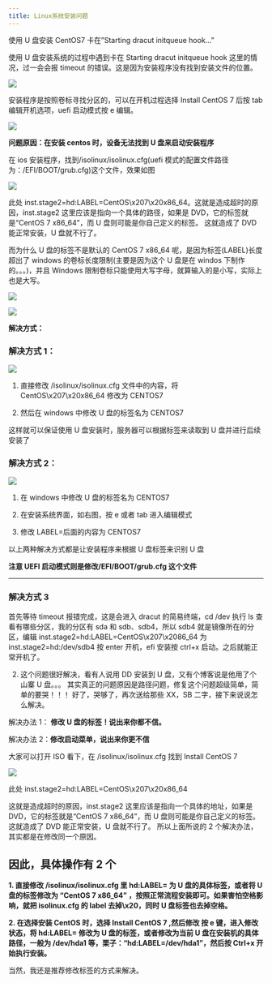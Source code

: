 ```yaml
---
title: Linux系统安装问题
---
```


使用 U 盘安装 CentOS7 卡在”Starting dracut initqueue hook…”

使用 U 盘安装系统的过程中遇到卡在 Starting dracut initqueue hook 这里的情况，过一会会报 timeout 的错误。这是因为安装程序没有找到安装文件的位置。

![](https://notes-learning.oss-cn-beijing.aliyuncs.com/nebxk0/1616168532248-128a82ff-30cc-4b4d-9db2-efb3509b83fc.png)

安装程序是按照卷标寻找分区的，可以在开机过程选择 Install CentOS 7 后按 tab 编辑开机选项，uefi 启动模式按 e 编辑。

![](https://notes-learning.oss-cn-beijing.aliyuncs.com/nebxk0/1616168532228-b481918d-40fb-4a5d-9dd8-481d5d55422e.png)

**问题原因：在安装 centos 时，设备无法找到 U 盘来启动安装程序**

在 ios 安装程序，找到/isolinux/isolinux.cfg(uefi 模式的配置文件路径为：/EFI/BOOT/grub.cfg)这个文件，效果如图

![](https://notes-learning.oss-cn-beijing.aliyuncs.com/nebxk0/1616168532249-a2840410-d1be-4f90-b9de-29703f1040b9.png)

此处 inst.stage2=hd:LABEL=CentOS\x207\x20x86_64。这就是造成超时的原因，inst.stage2 这里应该是指向一个具体的路径，如果是 DVD，它的标签就是“CentOS 7 x86_64”，而 U 盘则可能是你自己定义的标签。 这就造成了 DVD 能正常安装，U 盘就不行了。

而为什么 U 盘的标签不是默认的 CentOS 7 x86_64 呢，是因为标签(LABEL)长度超出了 windows 的卷标长度限制(主要是因为这个 U 盘是在 windos 下制作的。。。)，并且 Windows 限制卷标只能使用大写字母，就算输入的是小写，实际上也是大写。

![](https://notes-learning.oss-cn-beijing.aliyuncs.com/nebxk0/1616168532266-b8d3cc0c-b9aa-421d-a3e0-03c1bb252e65.png)

![](https://notes-learning.oss-cn-beijing.aliyuncs.com/nebxk0/1616168532253-69173fc7-c704-459b-8057-7ef2d24837b4.png)

**解决方式：**

### 解决方式 1：

![](https://notes-learning.oss-cn-beijing.aliyuncs.com/nebxk0/1616168532236-5667c5d2-d80e-428a-a9ae-28a8c02a9f96.png)

1. 直接修改 /isolinux/isolinux.cfg 文件中的内容，将 CentOS\x207\x20x86_64 修改为 CENTOS7

2. 然后在 windows 中修改 U 盘的标签名为 CENTOS7

这样就可以保证使用 U 盘安装时，服务器可以根据标签来读取到 U 盘并进行后续安装了

### 解决方式 2：

![](https://notes-learning.oss-cn-beijing.aliyuncs.com/nebxk0/1616168532287-1f22f5eb-1b38-4bde-8048-9a5a8065373a.png)

1. 在 windows 中修改 U 盘的标签名为 CENTOS7

2. 在安装系统界面，如右图，按 e 或者 tab 进入编辑模式

3. 修改 LABEL=后面的内容为 CENTOS7

以上两种解决方式都是让安装程序来根据 U 盘标签来识别 U 盘

**注意 UEFI 启动模式则是修改/EFI/BOOT/grub.cfg 这个文件**

---

### 解决方式 3

首先等待 timeout 报错完成，这是会进入 dracut 的简易终端，cd /dev 执行 ls 查看有哪些分区，我的分区有 sda 和 sdb、sdb4，所以 sdb4 就是镜像所在的分区，编辑 inst.stage2=hd:LABEL=CentOS\x207\x2086_64 为 inst.stage2=hd:/dev/sdb4 按 enter 开机，efi 安装按 ctrl+x 启动。之后就能正常开机了。

2. 这个问题很好解决，看有人说用 DD 安装到 U 盘，又有个博客说是他用了个山寨 U 盘。。。 其实真正的问题原因是路径问题，修复这个问题超级简单，简单的要哭！！！ 好了，哭够了，再次送给那些 XX，SB 二字，接下来说说怎么解决。

解决办法 1： **修改 U 盘的标签！说出来你都不信。**

解决办法 2：**修改启动菜单，说出来你更不信**

大家可以打开 ISO 看下，在 /isolinux/isolinux.cfg 找到 Install CentOS 7

![](https://notes-learning.oss-cn-beijing.aliyuncs.com/nebxk0/1616168532273-570cb2a3-b1cd-40a3-a321-2f24764c6547.png)

此处 inst.stage2=hd:LABEL=CentOS\x207\x20x86_64

这就是造成超时的原因，inst.stage2 这里应该是指向一个具体的地址，如果是 DVD，它的标签就是“CentOS 7 x86_64”，而 U 盘则可能是你自己定义的标签。 这就造成了 DVD 能正常安装，U 盘就不行了。 所以上面所说的 2 个解决办法，其实都是在修改同一个原因。

## 因此，具体操作有 2 个

**1. 直接修改 /isolinux/isolinux.cfg 里 hd:LABEL= 为 U 盘的具体标签，或者将 U 盘的标签修改为 “CentOS 7 x86_64” ，按照正常流程安装即可。如果害怕空格影响，就把 isolinux.cfg 的 label 去掉\x20，同时 U 盘标签也去掉空格。**

**2. 在选择安装 CentOS 时，选择 Install CentOS 7 ,然后修改 按 e 键，进入修改状态，将 hd:LABEL= 修改为 U 盘的标签，或者修改为当前 U 盘在安装机的具体路径，一般为 /dev/hda1 等，栗子：“hd:LABEL=/dev/hda1”，然后按 Ctrl+x 开始执行安装。**

当然，我还是推荐修改标签的方式来解决。
